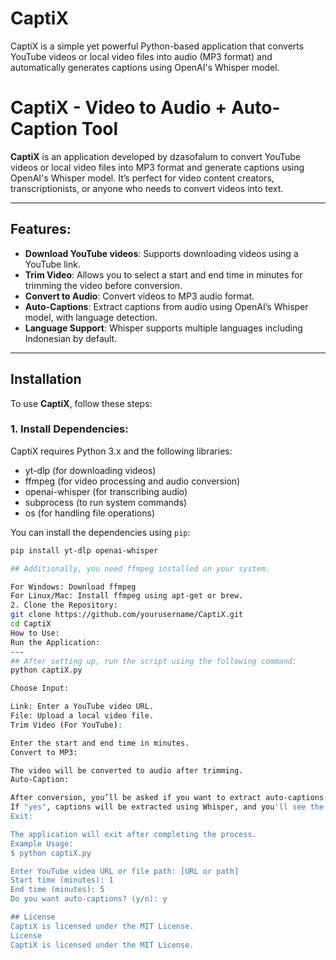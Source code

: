 # CaptiX
CaptiX is a simple yet powerful Python-based application that converts YouTube videos or local video files into audio (MP3 format) and automatically generates captions using OpenAI's Whisper model.
# CaptiX - Video to Audio + Auto-Caption Tool

**CaptiX** is an application developed by dzasofalum to convert YouTube videos or local video files into MP3 format and generate captions using OpenAI's Whisper model. It’s perfect for video content creators, transcriptionists, or anyone who needs to convert videos into text.

---

## Features:
- **Download YouTube videos**: Supports downloading videos using a YouTube link.
- **Trim Video**: Allows you to select a start and end time in minutes for trimming the video before conversion.
- **Convert to Audio**: Convert videos to MP3 audio format.
- **Auto-Captions**: Extract captions from audio using OpenAI’s Whisper model, with language detection.
- **Language Support**: Whisper supports multiple languages including Indonesian by default.

---

## Installation

To use **CaptiX**, follow these steps:

### 1. Install Dependencies:

CaptiX requires Python 3.x and the following libraries:

- yt-dlp (for downloading videos)
- ffmpeg (for video processing and audio conversion)
- openai-whisper (for transcribing audio)
- subprocess (to run system commands)
- os (for handling file operations)

You can install the dependencies using `pip`:

```bash
pip install yt-dlp openai-whisper

## Additionally, you need ffmpeg installed on your system.

For Windows: Download ffmpeg
For Linux/Mac: Install ffmpeg using apt-get or brew.
2. Clone the Repository:
git clone https://github.com/yourusername/CaptiX.git
cd CaptiX
How to Use:
Run the Application:
---
## After setting up, run the script using the following command:
python captiX.py

Choose Input:

Link: Enter a YouTube video URL.
File: Upload a local video file.
Trim Video (For YouTube):

Enter the start and end time in minutes.
Convert to MP3:

The video will be converted to audio after trimming.
Auto-Caption:

After conversion, you’ll be asked if you want to extract auto-captions.
If "yes", captions will be extracted using Whisper, and you'll see the detected language.
Exit:

The application will exit after completing the process.
Example Usage:
$ python captiX.py

Enter YouTube video URL or file path: [URL or path]
Start time (minutes): 1
End time (minutes): 5
Do you want auto-captions? (y/n): y

## License
CaptiX is licensed under the MIT License.
License
CaptiX is licensed under the MIT License.

